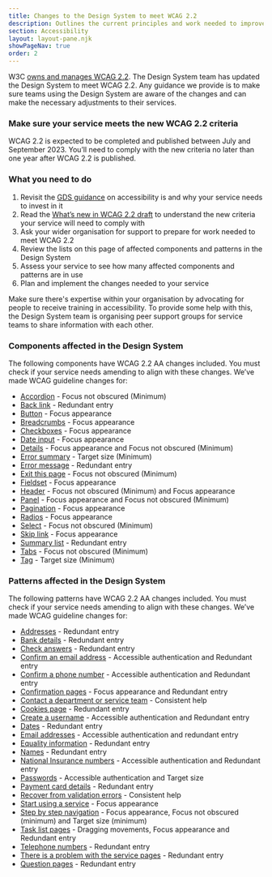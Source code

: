 ```yaml
---
title: Changes to the Design System to meet WCAG 2.2
description: Outlines the current principles and work needed to improve the accessibility of the GOV.UK Design System
section: Accessibility
layout: layout-pane.njk
showPageNav: true
order: 2
---
```


W3C [owns and manages WCAG 2.2](https://www.w3.org/TR/WCAG22/). The Design System team has updated the Design System to meet WCAG 2.2. Any guidance we provide is to make sure teams using the Design System are aware of the changes and can make the necessary adjustments to their services.

### Make sure your service meets the new WCAG 2.2 criteria
WCAG 2.2 is expected to be completed and published between July and September 2023. You’ll need to comply with the new criteria no later than one year after WCAG 2.2 is published.

### What you need to do
1. Revisit the [GDS guidance](https://www.gov.uk/guidance/accessibility-requirements-for-public-sector-websites-and-apps) on accessibility is and why your service needs to invest in it
2. Read the [What’s new in WCAG 2.2 draft](https://www.w3.org/WAI/standards-guidelines/wcag/new-in-22/) to understand the new criteria your service will need to comply with
3. Ask your wider organisation for support to prepare for work needed to meet WCAG 2.2
4. Review the lists on this page of affected components and patterns in the Design System
5. Assess your service to see how many affected components and patterns are in use
6. Plan and implement the changes needed to your service

Make sure there's expertise within your organisation by advocating for people to receive training in accessibility. To provide some help with this, the Design System team is organising peer support groups for service teams to share information with each other.

### Components affected in the Design System
The following components have WCAG 2.2 AA changes included. You must check if your service needs amending to align with these changes. We’ve made WCAG guideline changes for:

- [Accordion](/components/accordion/) - Focus not obscured (Minimum)
- [Back link](/components/back-link/) - Redundant entry
- [Button](/components/button/) - Focus appearance
- [Breadcrumbs](/components/breadcrumbs/)  - Focus appearance
- [Checkboxes](/components/checkboxes/) - Focus appearance
- [Date input](/components/date-input/) - Focus appearance
- [Details](/components/details/) - Focus appearance and Focus not obscured (Minimum)
- [Error summary](/components/error-summary/) - Target size (Minimum)
- [Error message](/components/error-message/) - Redundant entry
- [Exit this page](/components/exit-this-page/) - Focus not obscured (Minimum)
- [Fieldset](/components/fieldset/) - Focus appearance
- [Header](/components/header/) - Focus not obscured (Minimum) and Focus appearance
- [Panel](/components/panel/) - Focus appearance and Focus not obscured (Minimum)
- [Pagination](/components/pagination/) - Focus appearance
- [Radios](/components/radios/) - Focus appearance
- [Select](/components/select/) - Focus not obscured (Minimum)
- [Skip link](/components/skip-link/) - Focus appearance
- [Summary list](/components/summary-list/)  - Redundant entry
- [Tabs](/components/tabs/) - Focus not obscured (Minimum)
- [Tag](/components/tag/) - Target size (Minimum)

### Patterns affected in the Design System
The following patterns have WCAG 2.2 AA changes included. You must check if your service needs amending to align with these changes. We’ve made WCAG guideline changes for:

- [Addresses](/patterns/addresses/) - Redundant entry
- [Bank details](/patterns/bank-details/) - Redundant entry
- [Check answers](/patterns/check-answers/) - Redundant entry
- [Confirm an email address](/patterns/confirm-an-email-address/) - Accessible authentication and Redundant entry
- [Confirm a phone number](/patterns/confirm-a-phone-number/)  - Accessible authentication and Redundant entry
- [Confirmation pages](/patterns/confirmation-pages/) - Focus appearance and Redundant entry
- [Contact a department or service team](/patterns/contact-a-department-or-service-team/) - Consistent help
- [Cookies page](/patterns/cookies-page/) - Redundant entry
- [Create a username](/patterns/create-a-username/) - Accessible authentication and Redundant entry
- [Dates](/patterns/dates/) - Redundant entry
- [Email addresses](/patterns/email-addresses/) - Accessible authentication and redundant entry
- [Equality information](/patterns/equality-information/) - Redundant entry
- [Names](/patterns/names/) - Redundant entry
- [National Insurance numbers](/patterns/national-insurance-numbers/) - Accessible authentication and Redundant entry
- [Passwords](/patterns/passwords/) - Accessible authentication and Target size
- [Payment card details](/patterns/payment-card-details/) - Redundant entry
- [Recover from validation errors](/patterns/validation/) - Consistent help
- [Start using a service](/patterns/start-using-a-service/) - Focus appearance
- [Step by step navigation](/patterns/step-by-step-navigation/) - Focus appearance, Focus not obscured (minimum) and Target size (minimum)
- [Task list pages](/patterns/task-list-pages/) - Dragging movements, Focus appearance and Redundant entry
- [Telephone numbers](/patterns/telephone-numbers/) - Redundant entry
- [There is a problem with the service pages](/patterns/problem-with-the-service-pages/) - Redundant entry
- [Question pages](/patterns/question-pages/) - Redundant entry